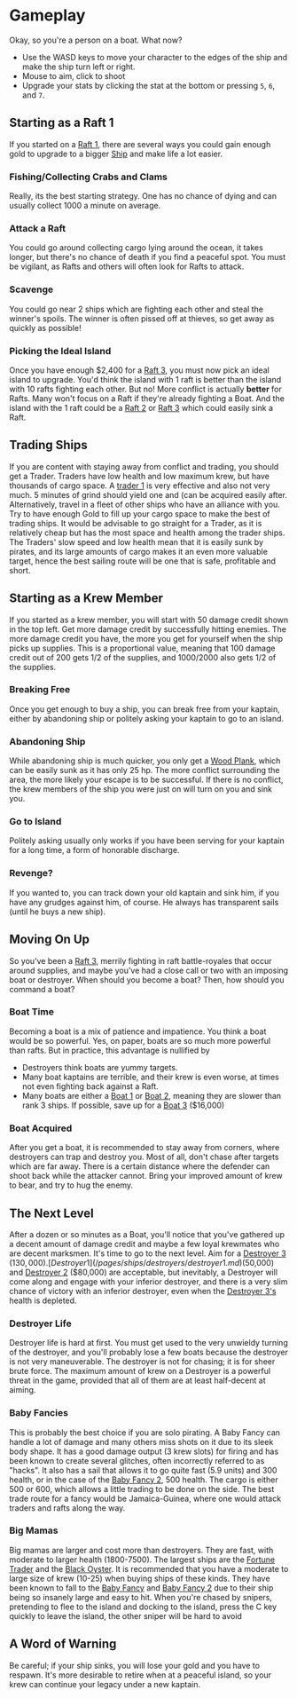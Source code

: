 # Gameplay 
Okay, so you're a person on a boat. What now?
* Use the WASD keys to move your character to the edges of the ship and make the ship turn left or right.
* Mouse to aim, click to shoot
* Upgrade your stats by clicking the stat at the bottom or pressing `5`, `6`, and `7`.

## Starting as a Raft 1 
If you started on a [Raft 1](/pages/ships/rafts/raft1.md), there are several ways you could gain enough gold to upgrade to a bigger [Ship](/pages/ships.md) and make life a lot easier.

### Fishing/Collecting Crabs and Clams 

Really, its the best starting strategy. One has no chance of dying and can usually collect 1000 a minute on average.

### Attack a Raft 

You could go around collecting cargo lying around the ocean, it takes longer, but there's no chance of death if you find a peaceful spot. You must be vigilant, as Rafts and others will often look for Rafts to attack.

### Scavenge 

You could go near 2 ships which are fighting each other and steal the winner's spoils. The winner is often pissed off at thieves, so get away as quickly as possible!

### Picking the Ideal Island 

Once you have enough $2,400 for a [Raft 3](/pages/ships/rafts/raft3.md), you must now pick an ideal island to upgrade. You'd think the island with 1 raft is better than the island with 10 rafts fighting each other. But no! More conflict is actually **better** for Rafts. Many won't focus on a Raft if they're already fighting a Boat. And the island with the 1 raft could be a [Raft 2](/pages/ships/rafts/raft2.md) or [Raft 3](/pages/ships/rafts/raft3.md) which could easily sink a Raft.

## Trading Ships 
If you are content with staying away from conflict and trading, you should get a Trader. Traders have low health and low maximum krew, but have thousands of cargo space. A [trader 1](/pages/ships/traders/trader1.md) is very effective and also not very much. 5 minutes of grind should yield one and (can be acquired easily after. Alternatively, travel in a fleet of other ships who have an alliance with you. Try to have enough Gold to fill up your cargo space to make the best of trading ships. It would be advisable to go straight for a Trader, as it is relatively cheap but has the most space and health among the trader ships. The Traders' slow speed and low health mean that it is easily sunk by pirates, and its large amounts of cargo makes it an even more valuable target, hence the best sailing route will be one that is safe, profitable and short.

## Starting as a Krew Member 
If you started as a krew member, you will start with 50 damage credit shown in the top left. Get more damage credit by successfully hitting enemies. The more damage credit you have, the more you get for yourself when the ship picks up supplies. This is a proportional value, meaning that 100 damage credit out of 200 gets 1/2 of the supplies, and 1000/2000 also gets 1/2 of the supplies.

### Breaking Free 

Once you get enough to buy a ship, you can break free from your kaptain, either by abandoning ship or politely asking your kaptain to go to an island.

### Abandoning Ship 

While abandoning ship is much quicker, you only get a [Wood Plank](/pages/ships/rafts/woodplank.md), which can be easily sunk as it has only 25 hp. The more conflict surrounding the area, the more likely your escape is to be successful. If there is no conflict, the krew members of the ship you were just on will turn on you and sink you.

### Go to Island 

Politely asking usually only works if you have been serving for your kaptain for a long time, a form of honorable discharge.

### Revenge? 

If you wanted to, you can track down your old kaptain and sink him, if you have any grudges against him, of course. He always has transparent sails (until he buys a new ship).

## Moving On Up 
So you've been a [Raft 3](/pages/ships/rafts/raft3.md), merrily fighting in raft battle-royales that occur around supplies, and maybe you've had a close call or two with an imposing boat or destroyer. When should you become a boat? Then, how should you command a boat?

### Boat Time 

Becoming a boat is a mix of patience and impatience. You think a boat would be so powerful. Yes, on paper, boats are so much more powerful than rafts. But in practice, this advantage is nullified by
* Destroyers think boats are yummy targets.
* Many boat kaptains are terrible, and their krew is even worse, at times not even fighting back against a Raft.
* Many boats are either a [Boat 1](/pages/ships/boat/boat1.md) or [Boat 2](/pages/ships/boat/boat2.md), meaning they are slower than rank 3 ships.
If possible, save up for a [Boat 3](/pages/ships/boat/boat3.md) ($16,000)

### Boat Acquired 

After you get a boat, it is recommended to stay away from corners, where destroyers can trap and destroy you. Most of all, don't chase after targets which are far away. There is a certain distance where the defender can shoot back while the attacker cannot. Bring your improved amount of krew to bear, and try to hug the enemy.

## The Next Level 
After a dozen or so minutes as a Boat, you'll notice that you've gathered up a decent amount of damage credit and maybe a few loyal krewmates who are decent marksmen. It's time to go to the next level. Aim for a [Destroyer 3](/pages/ships/destroyers/destroyer3.md) ($130,000). [Destroyer 1](/pages/ships/destroyers/destroyer1.md) ($50,000) and [Destroyer 2](/pages/ships/destroyers/destroyer2.md) ($80,000) are acceptable, but inevitably, a Destroyer will come along and engage with your inferior destroyer, and there is a very slim chance of victory with an inferior destroyer, even when the [Destroyer 3's](/pages/ships/destroyers/destroyer3.md) health is depleted.

### Destroyer Life 

Destroyer life is hard at first. You must get used to the very unwieldy turning of the destroyer, and you'll probably lose a few boats because the destroyer is not very maneuverable. The destroyer is not for chasing; it is for sheer brute force. The maximum amount of krew on a Destroyer is a powerful threat in the game, provided that all of them are at least half-decent at aiming.

### Baby Fancies 
This is probably the best choice if you are solo pirating. A Baby Fancy can handle a lot of damage and many others miss shots on it due to its sleek body shape. It has a good damage output (3 krew slots) for firing and has been known to create several glitches, often incorrectly referred to as "hacks". It also has a sail that allows it to go quite fast (5.9 units) and 300 health, or in the case of the [Baby Fancy 2](/pages/ships/baby-fancies/babyfancy2.md), 500 health. The cargo is either 500 or 600, which allows a little trading to be done on the side. The best trade route for a fancy would be Jamaica-Guinea, where one would attack traders and rafts along the way.

### Big Mamas 
Big mamas are larger and cost more than destroyers. They are fast, with moderate to larger health (1800-7500). The largest ships are the [Fortune Trader](/pages/ships/big-mamas/fortunetrader.md) and the [Black Oyster](/pages/ships/big-mamas/blackoyster.md). It is recommended that you have a moderate to large size of krew (10-25) when buying ships of these kinds. They have been known to fall to the [Baby Fancy](/pages/ships/baby-fancies/babyfancy1.md) and [Baby Fancy 2](/pages/ships/baby-fancies/babyfancy2.md) due to their ship being so insanely large and easy to hit.
When you're chased by snipers, pretending to flee to the island and docking to the island, press the C key quickly to leave the island, the other sniper will be hard to avoid

## A Word of Warning 
Be careful; if your ship sinks, you will lose your gold and you have to respawn. It's more desirable to retire when at a peaceful island, so your krew can continue your legacy under a new kaptain.
